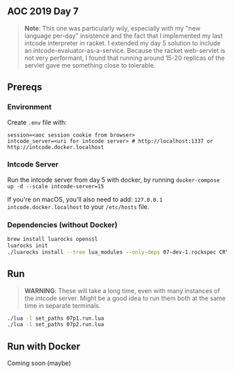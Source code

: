 ## AOC 2019 Day 7

> **Note**: This one was particularly wily, especially with my "new language per-day" insistence and the fact that I implemented my last intcode interpreter in racket. I extended my day 5 solution to include an intcode-evaluator-as-a-service. Because the racket web-servlet is not very performant, I found that running around 15-20 replicas of the servlet gave me something close to tolerable.

## Prereqs

### Environment
Create `.env` file with:

```
session=<aoc session cookie from browser>
intcode_server=<uri for intcode server> # http://localhost:1337 or http://intcode.docker.localhost
```

### Intcode Server
Run the intcode server from day 5 with docker, by running `docker-compose up -d --scale intcode-server=15`

If you're on macOS, you'll also need to add: `127.0.0.1     intcode.docker.localhost` to your `/etc/hosts` file.

### Dependencies (without Docker)

```bash
brew install luarocks openssl
luarocks init
./luarocks install --tree lua_modules --only-deps 07-dev-1.rockspec CRYPTO_INCDIR=/usr/local/opt/openssl/include/ OPENSSL_DIR=/usr/local/opt/openssl
```

## Run

> **WARNING**: These will take a long time, even with many instances of the intcode server. Might be a good idea to run them both at the same time in separate terminals.

```bash
./lua -l set_paths 07p1.run.lua
./lua -l set_paths 07p2.run.lua
```

## Run with Docker

Coming soon (maybe)